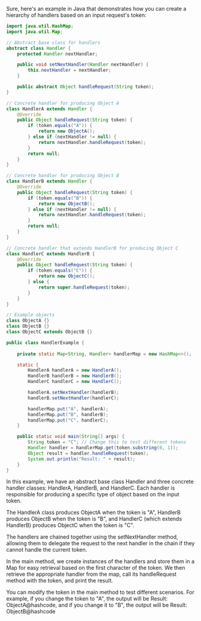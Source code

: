 Sure, here's an example in Java that demonstrates how you can create a hierarchy of handlers based on an input request's token:


```java
import java.util.HashMap;
import java.util.Map;

// Abstract base class for handlers
abstract class Handler {
    protected Handler nextHandler;

    public void setNextHandler(Handler nextHandler) {
        this.nextHandler = nextHandler;
    }

    public abstract Object handleRequest(String token);
}

// Concrete handler for producing Object A
class HandlerA extends Handler {
    @Override
    public Object handleRequest(String token) {
        if (token.equals("A")) {
            return new ObjectA();
        } else if (nextHandler != null) {
            return nextHandler.handleRequest(token);
        }
        return null;
    }
}

// Concrete handler for producing Object B
class HandlerB extends Handler {
    @Override
    public Object handleRequest(String token) {
        if (token.equals("B")) {
            return new ObjectB();
        } else if (nextHandler != null) {
            return nextHandler.handleRequest(token);
        }
        return null;
    }
}

// Concrete handler that extends HandlerB for producing Object C
class HandlerC extends HandlerB {
    @Override
    public Object handleRequest(String token) {
        if (token.equals("C")) {
            return new ObjectC();
        } else {
            return super.handleRequest(token);
        }
    }
}

```

```java
// Example objects
class ObjectA {}
class ObjectB {}
class ObjectC extends ObjectB {}

public class HandlerExample {
  
    private static Map<String, Handler> handlerMap = new HashMap<>();

    static {
        HandlerA handlerA = new HandlerA();
        HandlerB handlerB = new HandlerB();
        HandlerC handlerC = new HandlerC();

        handlerA.setNextHandler(handlerB);
        handlerB.setNextHandler(handlerC);

        handlerMap.put("A", handlerA);
        handlerMap.put("B", handlerB);
        handlerMap.put("C", handlerC);
    }

    public static void main(String[] args) {
        String token = "C"; // Change this to test different tokens
        Handler handler = handlerMap.get(token.substring(0, 1));
        Object result = handler.handleRequest(token);
        System.out.println("Result: " + result);
    }
}

```


In this example, we have an abstract base class Handler and three concrete handler classes: HandlerA,
HandlerB, and HandlerC. Each handler is responsible for producing a specific type of object based on the input token.

The HandlerA class produces ObjectA when the token is "A", HandlerB produces ObjectB when the token is "B", and HandlerC (which extends HandlerB) produces ObjectC when the token is "C".

The handlers are chained together using the setNextHandler method, allowing them to delegate the request to the next handler in the chain if they cannot handle the current token.

In the main method, we create instances of the handlers and store them in a Map for easy retrieval based on the first character of the token. We then retrieve the appropriate handler from the map, call its
handleRequest method with the token, and print the result.

You can modify the token in the main method to test different scenarios. For example, if you change the token to "A", the output will be Result: ObjectA@hashcode, and if you change it to "B", the output will be
Result: ObjectB@hashcode
